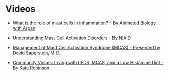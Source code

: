 # Videos

* [What is the role of mast cells in inflammation? - By Animated Biology with Arpan](//what-is-the-role-of-mast-cells-in-inflammation-by-animated-biology-with-arpan)

* [Understanding Mast Cell Activation Disorders - By NIAID](//understanding-mast-cell-activation-disorders-by-niaid)

* [Management of Mast Cell Activation Syndrome (MCAS) - Presented by David Saperstein, M.D.](//management-of-mast-cell-activation-syndrome-by-david-saperstein)

* [Community Voices: Living with hEDS, MCAS, and a Low Histamine Diet - By Kate Robinson](//community-voices-by-kate-robinson)
